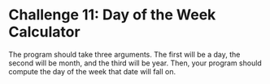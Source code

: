 # Challenge 11: Day of the Week Calculator
The program should take three arguments. The first will be a day, the second will be month, 
and the third will be year. Then, your program should compute the day of the week that date will fall on.
